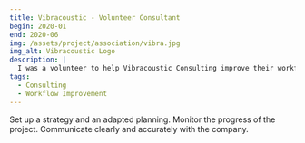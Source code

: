 ```yaml
---
title: Vibracoustic - Volunteer Consultant
begin: 2020-01
end: 2020-06
img: /assets/project/association/vibra.jpg
img_alt: Vibracoustic Logo
description: |
  I was a volunteer to help Vibracoustic Consulting improve their workflow.
tags:
  - Consulting
  - Workflow Improvement
---
```

Set up a strategy and an adapted planning. Monitor the progress of the project. Communicate clearly and accurately with the company.
